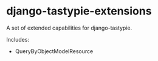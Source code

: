 # django-tastypie-extensions

A set of extended capabilities for django-tastypie.

Includes:

* QueryByObjectModelResource